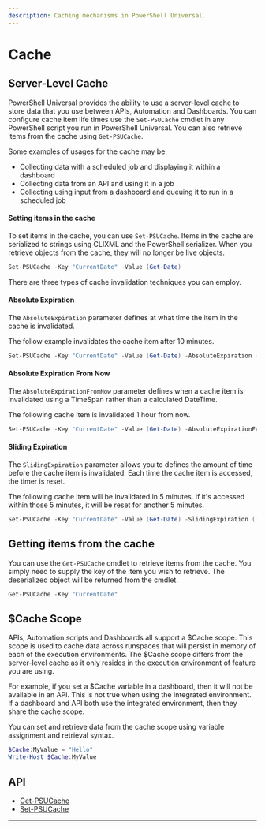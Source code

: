 ```yaml
---
description: Caching mechanisms in PowerShell Universal.
---
```


# Cache

## Server-Level Cache

PowerShell Universal provides the ability to use a server-level cache to store data that you use between APIs, Automation and Dashboards. You can configure cache item life times use the `Set-PSUCache` cmdlet in any PowerShell script you run in PowerShell Universal. You can also retrieve items from the cache using `Get-PSUCache`.

Some examples of usages for the cache may be:

* Collecting data with a scheduled job and displaying it within a dashboard
* Collecting data from an API and using it in a job
* Collecting using input from a dashboard and queuing it to run in a scheduled job

#### Setting items in the cache

To set items in the cache, you can use `Set-PSUCache`. Items in the cache are serialized to strings using CLIXML and the PowerShell serializer. When you retrieve objects from the cache, they will no longer be live objects.

```powershell
Set-PSUCache -Key "CurrentDate" -Value (Get-Date)
```

There are three types of cache invalidation techniques you can employ.

#### Absolute Expiration

The `AbsoluteExpiration` parameter defines at what time the item in the cache is invalidated.

The follow example invalidates the cache item after 10 minutes.

```powershell
Set-PSUCache -Key "CurrentDate" -Value (Get-Date) -AbsoluteExpiration (Get-Date).AddMinutes(10)
```

#### Absolute Expiration From Now

The `AbsoluteExpirationFromNow` parameter defines when a cache item is invalidated using a TimeSpan rather than a calculated DateTime.

The following cache item is invalidated 1 hour from now.

```powershell
Set-PSUCache -Key "CurrentDate" -Value (Get-Date) -AbsoluteExpirationFromNow ([TimeSpan]::FromHours(1))
```

#### Sliding Expiration

The `SlidingExpiration` parameter allows you to defines the amount of time before the cache item is invalidated. Each time the cache item is accessed, the timer is reset.

The following cache item will be invalidated in 5 minutes. If it's accessed within those 5 minutes, it will be reset for another 5 minutes.

```powershell
Set-PSUCache -Key "CurrentDate" -Value (Get-Date) -SlidingExpiration ([TimeSpan]::FromMinutes(5))
```

## Getting items from the cache

You can use the `Get-PSUCache` cmdlet to retrieve items from the cache. You simply need to supply the key of the item you wish to retrieve. The deserialized object will be returned from the cmdlet.

```powershell
Get-PSUCache -Key "CurrentDate"
```

## $Cache Scope

APIs, Automation scripts and Dashboards all support a $Cache scope. This scope is used to cache data across runspaces that will persist in memory of each of the execution environments. The $Cache scope differs from the server-level cache as it only resides in the execution environment of feature you are using.&#x20;

For example, if you set a $Cache variable in a dashboard, then it will not be available in an API. This is not true when using the Integrated environment. If a dashboard and API both use the integrated environment, then they share the cache scope.&#x20;

You can set and retrieve data from the cache scope using variable assignment and retrieval syntax.&#x20;

```powershell
$Cache:MyValue = "Hello"
Write-Host $Cache:MyValue
```

## API

* [Get-PSUCache](../cmdlets/Get-PSUCache.txt)
* [Set-PSUCache](../cmdlets/Set-PSUCache.txt)

****

